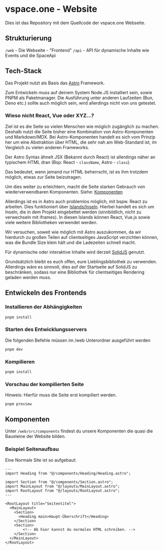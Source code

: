 # vspace.one - Website

Dies ist das Repository mit dem Quellcode der vspace.one Webseite.

## Strukturierung

```/web``` - Die Webseite - "Frontend"
```/api``` - API für dynamische Inhalte wie Events und die SpaceApi

## Tech-Stack

Das Projekt nutzt als Basis das [Astro]("https://astro.build") Framework.

Zum Entwickeln muss auf deinem System Node.JS installiert sein, sowie PNPM als Paketmanager.
Die Ausführung unter anderen Laufzeiten (Bun, Deno etc.) sollte auch möglich sein, wird allerdings nicht von uns getestet.

### Wieso nicht React, Vue oder XYZ...?

Ziel ist es die Seite so vielen Menschen wie möglich zugänglich zu machen.
Deshalb nutzt die Seite bisher eine Kombination von Astro-Komponenten und Markdown/MDX. Bei Astro-Komponenten handelt es sich vom Prinzip her um eine Abstraktion über HTML, die sehr nah am Web-Standard ist, im Vergleich zu vielen anderen Frameworks. 

Der Astro Syntax ähnelt JSX (Bekannt durch React) ist allerdings näher an typischem HTML dran (Bsp: React - ```className```, Astro - ```class```).

Das bedeutet, wenn jemand nur HTML beherrscht, ist es ihm trotzdem möglich, etwas zur Seite beizutragen.

Um dies weiter zu erleichtern, macht die Seite starken Gebrauch von wiederverwendbaren Komponenten. Siehe: [Komponenten](#komponenten)

Allerdings ist es in Astro auch problemlos möglich, mit bspw. React zu arbeiten. Dies funktioniert über [Islands/Inseln]("https://docs.astro.build/de/concepts/islands/").
Hierbei handelt es sich um Inseln, die in dem Projekt eingebettet werden (sinnbildlich, nicht zu verwechseln mit iframes). In diesen Islands können React, Vue.js sowie viele weitere Bibliotheken verwendet werden.

Wir versuchen, soweit wie möglich mit Astro auszukommen, da wir hierdurch zu großen Teilen auf clientseitiges JavaScript verzichten können, was die Bundle Size klein hält und die Ladezeiten schnell macht.

Für dynamische oder interaktive Inhalte wird derzeit [SolidJS]("https://www.solidjs.com/") genutzt.

Grundsätzlich bleibt es euch offen, eure Lieblingsbibliothek zu verwenden. Allerdings wäre es sinnvoll, dies auf der Startseite auf SolidJS zu beschränken, sodass nur eine Bibliothek für clientseitiges Rendering geladen werden muss.

## Entwickeln des Frontends

### Installieren der Abhängigkeiten

```pnpm install```

### Starten des Entwicklungsservers

Die folgenden Befehle müssen im /web Unterordner ausgeführt werden

```pnpm dev```

### Kompilieren

```pnpm install```

### Vorschau der kompilierten Seite

Hinweis: Hierfür muss die Seite erst kompiliert werden.

```pnpm preview```

## Komponenten

Unter ```/web/src/components``` findest du unsere Komponenten die quasi die Bausteine der Website bilden.

### Beispiel Seitenaufbau

Eine Normale Site ist so aufgebaut:

````astro
---
import Heading from "@/components/Heading/Heading.astro";

import Section from "@/components/Section.astro";
import MainLayout from "@/layouts/MainLayout.astro";
import RootLayout from "@/layouts/RootLayout.astro";
---

<RootLayout title="Seitentitel">
  <MainLayout>
    <Section>
      <Heading main>Haupt-Überschrift</Heading>
    </Section>
    <Section>
        <!-- Ab hier kannst du normales HTML schreiben. -->
    </Section>
  </MainLayout>
</RootLayout>
